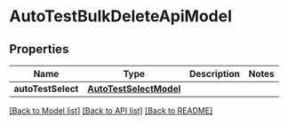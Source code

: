 # AutoTestBulkDeleteApiModel

## Properties
Name | Type | Description | Notes
------------ | ------------- | ------------- | -------------
**autoTestSelect** | [**AutoTestSelectModel**](AutoTestSelectModel.md) |  | 

[[Back to Model list]](../README.md#documentation-for-models) [[Back to API list]](../README.md#documentation-for-api-endpoints) [[Back to README]](../README.md)


